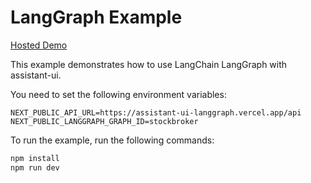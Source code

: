 # LangGraph Example

[Hosted Demo](https://assistant-ui-langgraph.vercel.app/)

This example demonstrates how to use LangChain LangGraph with assistant-ui.

You need to set the following environment variables:

```env
NEXT_PUBLIC_API_URL=https://assistant-ui-langgraph.vercel.app/api
NEXT_PUBLIC_LANGGRAPH_GRAPH_ID=stockbroker
```

To run the example, run the following commands:

```sh
npm install
npm run dev
```